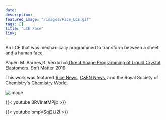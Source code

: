 ```yaml
---
date: 
description: 
featured_image: "/images/Face_LCE.gif"
tags: []
title: "LCE Face"
link: 
---
```


An LCE that was mechanically programmed to transform between a sheet and a human face. 

Paper: M. Barnes,R. Verduzco,[Direct Shape Programming of Liquid Crystal Elastomers](https://pubs.rsc.org/en/content/articlelanding/2018/sm/c8sm02174k#!divAbstract/). Soft Matter 2019

This work was featured [Rice News](http://news.rice.edu/2018/12/20/mighty-morphing-materials-take-complex-shapes/), [C&EN News](https://cen.acs.org/materials/Programmable-polymer-forms-complex-shapes/97/i3), and the Royal Society of Chemistry's [Chemistry World](https://www.chemistryworld.com/news/liquid-crystals-shape-up-on-demand/3009945.article). 

![image](/images/Face_LCE.gif)

{{< youtube 8RVlnatMPjc >}}

{{< youtube bmpVSqj2U2I >}}

